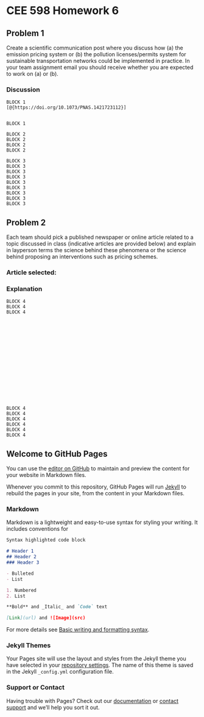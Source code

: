 # CEE 598 Homework 6

## Problem 1
Create a scientific communication post where you discuss how (a) the emission pricing system or (b) the pollution licenses/permits system for sustainable transportation networks could be implemented in practice. In your team assignment email you should receive whether you are expected to work on (a) or (b).

### Discussion

```
BLOCK 1
[@{https://doi.org/10.1073/PNAS.1421723112}]


BLOCK 1
```
```
BLOCK 2
BLOCK 2
BLOCK 2
BLOCK 2
```
```
BLOCK 3
BLOCK 3
BLOCK 3
BLOCK 3
BLOCK 3
BLOCK 3
BLOCK 3
BLOCK 3
BLOCK 3
```


## Problem 2
Each team should pick a published newspaper or online article related to a topic discussed in class (indicative articles are provided below) and explain in layperson terms the science behind these phenomena or the science behind proposing an interventions such as pricing schemes.

### Article selected:

### Explanation

```
BLOCK 4
BLOCK 4
BLOCK 4

















BLOCK 4
BLOCK 4
BLOCK 4
BLOCK 4
BLOCK 4
BLOCK 4
```




## Welcome to GitHub Pages

You can use the [editor on GitHub](https://github.com/jrond994/jrond994.github.io/edit/main/README.md) to maintain and preview the content for your website in Markdown files.

Whenever you commit to this repository, GitHub Pages will run [Jekyll](https://jekyllrb.com/) to rebuild the pages in your site, from the content in your Markdown files.

### Markdown

Markdown is a lightweight and easy-to-use syntax for styling your writing. It includes conventions for

```markdown
Syntax highlighted code block

# Header 1
## Header 2
### Header 3

- Bulleted
- List

1. Numbered
2. List

**Bold** and _Italic_ and `Code` text

[Link](url) and ![Image](src)
```

For more details see [Basic writing and formatting syntax](https://docs.github.com/en/github/writing-on-github/getting-started-with-writing-and-formatting-on-github/basic-writing-and-formatting-syntax).

### Jekyll Themes

Your Pages site will use the layout and styles from the Jekyll theme you have selected in your [repository settings](https://github.com/jrond994/jrond994.github.io/settings/pages). The name of this theme is saved in the Jekyll `_config.yml` configuration file.

### Support or Contact

Having trouble with Pages? Check out our [documentation](https://docs.github.com/categories/github-pages-basics/) or [contact support](https://support.github.com/contact) and we’ll help you sort it out.
